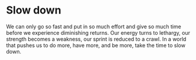 # Slow down

We can only go so fast and put in so much effort and give so much time before we experience diminishing returns. Our energy turns to lethargy, our strength becomes a weakness, our sprint is reduced to a crawl. In a world that pushes us to do more, have more, and be more, take the time to slow down.
